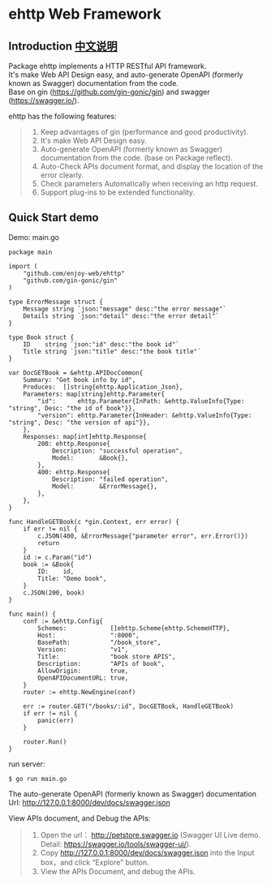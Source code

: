 

# ehttp Web Framework 

## Introduction [中文说明](README_cn.md)

Package ehttp implements a HTTP RESTful API framework.  
It's make Web API Design easy, and auto-generate OpenAPI (formerly known as Swagger) documentation from the code.  
Base on gin (https://github.com/gin-gonic/gin) and swagger (https://swagger.io/).  

ehttp has the following features:

>1. Keep advantages of gin (performance and good productivity).
>2. It's make Web API Design easy.
>3. Auto-generate OpenAPI (formerly known as Swagger) documentation from the code. (base on Package reflect).
>4. Auto-Check APIs document format, and display the location of the error clearly.
>5. Check parameters Automatically when receiving an http request.
>6. Support plug-ins to be extended functionality.

## Quick Start demo

Demo: main.go
```golang
package main

import (
	"github.com/enjoy-web/ehttp"
	"github.com/gin-gonic/gin"
)

type ErrorMessage struct {
	Message string `json:"message" desc:"the error message"`
	Details string `json:"detail" desc:"the error detail"`
}

type Book struct {
	ID    string `json:"id" desc:"the book id"`
	Title string `json:"title" desc:"the book title"`
}

var DocGETBook = &ehttp.APIDocCommon{
	Summary: "Get book info by id",
	Produces:  []string{ehttp.Application_Json},
	Parameters: map[string]ehttp.Parameter{
		"id":      ehttp.Parameter{InPath: &ehttp.ValueInfo{Type: "string", Desc: "the id of book"}},
		"version": ehttp.Parameter{InHeader: &ehttp.ValueInfo{Type: "string", Desc: "the version of api"}},
	},
	Responses: map[int]ehttp.Response{
		200: ehttp.Response{
			Description: "successful operation",
			Model:       &Book{},
		},
		400: ehttp.Response{
			Description: "failed operation",
			Model:       &ErrorMessage{},
		},
	},
}

func HandleGETBook(c *gin.Context, err error) {
	if err != nil {
		c.JSON(400, &ErrorMessage{"parameter error", err.Error()})
		return
	}
	id := c.Param("id")
	book := &Book{
		ID:    id,
		Title: "Demo book",
	}
	c.JSON(200, book)
}

func main() {
	conf := &ehttp.Config{
		Schemes:            []ehttp.Scheme{ehttp.SchemeHTTP},
		Host:               ":8000",
		BasePath:           "/book_store",
		Version:            "v1",
		Title:              "book store APIS",
		Description:        "APIs of book",
		AllowOrigin:        true,
		OpenAPIDocumentURL: true,
	}
	router := ehttp.NewEngine(conf)

	err := router.GET("/books/:id", DocGETBook, HandleGETBook)
	if err != nil {
		panic(err)
	}

	router.Run()
}

```

run server:
```
$ go run main.go 
```

The auto-generate OpenAPI (formerly known as Swagger) documentation Url:  http://127.0.0.1:8000/dev/docs/swagger.json

View APIs document, and Debug the APIs:
>1. Open the url： http://petstore.swagger.io (Swagger UI Live demo. Detail: https://swagger.io/tools/swagger-ui/).
>2. Copy http://127.0.0.1:8000/dev/docs/swagger.json into the Input box，and click “Explore” button.
>3. View the APIs Document, and debug the APIs.
